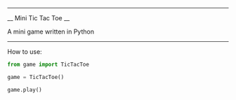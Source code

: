---
__ Mini Tic Tac Toe __

A mini game written in Python

___

How to use:

```python
from game import TicTacToe

game = TicTacToe()

game.play()

```
